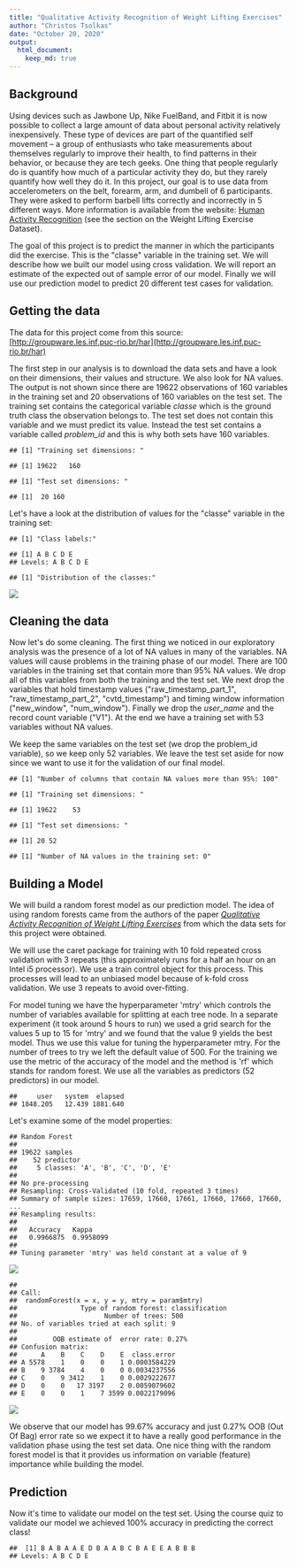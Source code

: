 ```yaml
---
title: "Qualitative Activity Recognition of Weight Lifting Exercises"
author: "Christos Tsolkas"
date: "October 20, 2020"
output: 
  html_document:
    keep_md: true
---
```




## Background

Using devices such as Jawbone Up, Nike FuelBand, and Fitbit it is now possible to collect a large amount of data about personal activity relatively inexpensively. These type of devices are part of the quantified self movement – a group of enthusiasts who take measurements about themselves regularly to improve their health, to find patterns in their behavior, or because they are tech geeks. One thing that people regularly do is quantify how much of a particular activity they do, but they rarely quantify how well they do it. In this project, our goal is to use data from accelerometers on the belt, forearm, arm, and dumbell of 6 participants. They were asked to perform barbell lifts correctly and incorrectly in 5 different ways. More information is available from the website: [Human Activity Recognition](http://groupware.les.inf.puc-rio.br/har) (see the section on the Weight Lifting Exercise Dataset). 

The goal of this project is to predict the manner in which the participants did the exercise. This is the "classe" variable in the training set. We will describe how we built our model using cross validation. We will report an estimate of the expected out of sample error of our model. Finally we will use our prediction model to predict 20 different test cases for validation. 

## Getting the data

The data for this project come from this source: [http://groupware.les.inf.puc-rio.br/har](http://groupware.les.inf.puc-rio.br/har)

The first step in our analysis is to download the data sets and have a look on their dimensions, their values and structure. We also look for NA values. The output is not shown since there are 19622 observations of 160 variables in the training set and 20 observations of 160 variables on the test set. The training set contains the categorical variable *classe* which is the ground truth class the observation belongs to. The test set does not contain this variable and we must predict its value. Instead the test set contains a variable called *problem_id* and this is why both sets have 160 variables. 


```
## [1] "Training set dimensions: "
```

```
## [1] 19622   160
```

```
## [1] "Test set dimensions: "
```

```
## [1]  20 160
```
Let's have a look at the distribution of values for the "classe" variable in the training set:


```
## [1] "Class labels:"
```

```
## [1] A B C D E
## Levels: A B C D E
```

```
## [1] "Distribution of the classes:"
```

![](QualitativeActivityRecognitionReport_files/figure-html/explore-1.png)<!-- -->

## Cleaning the data

Now let's do some cleaning. The first thing we noticed in our exploratory analysis was the presence of a lot of NA values in many of the variables. NA values will cause problems in the training phase of our model. There are 100 variables in the training set that contain more than 95% NA values. We drop all of this variables from both the training and the test set. We next drop the variables that hold timestamp values ("raw_timestamp_part_1", "raw_timestamp_part_2", "cvtd_timestamp") and timing window information ("new_window", "num_window"). Finally we drop the *user_name* and the record count variable ("V1"). At the end we have a training set with 53 variables without NA values. 

We keep the same variables on the test set (we drop the problem_id variable), so we keep only 52 variables. We leave the test set aside for now since we want to use it for the validation of our final model.


```
## [1] "Number of columns that contain NA values more than 95%: 100"
```

```
## [1] "Training set dimensions: "
```

```
## [1] 19622    53
```

```
## [1] "Test set dimensions: "
```

```
## [1] 20 52
```

```
## [1] "Number of NA values in the training set: 0"
```
## Building a Model

We will build a random forest model as our prediction model. The idea of using random forests came from the authors of the paper [*Qualitative Activity Recognition of Weight Lifting Exercises*](http://groupware.les.inf.puc-rio.br/public/papers/2013.Velloso.QAR-WLE.pdf) from which the data sets for this project were obtained.

We will use the caret package for training with 10 fold repeated cross validation with 3 repeats (this approximately runs for a half an hour on an Intel i5 processor). We use a train control object for this process. This processes will lead to an unbiased model because of k-fold cross validation. We use 3 repeats to avoid over-fitting.

For model tuning we have the hyperparameter 'mtry' which controls the number of variables available for splitting at each tree node. In a separate experiment (it took around 5 hours to run) we used a grid search for the values 5 up to 15 for 'mtry' and we found that the value 9 yields the best model. Thus we use this value for tuning the hyperparameter mtry. For the number of trees to try we left the default value of 500. For the training we use the metric of the accuracy of the model and the method is 'rf' which stands for random forest. We use all the variables as predictors (52 predictors) in our model.


```
##     user   system  elapsed 
## 1848.205   12.439 1881.640
```

Let's examine some of the model properties:

```
## Random Forest 
## 
## 19622 samples
##    52 predictor
##     5 classes: 'A', 'B', 'C', 'D', 'E' 
## 
## No pre-processing
## Resampling: Cross-Validated (10 fold, repeated 3 times) 
## Summary of sample sizes: 17659, 17660, 17661, 17660, 17660, 17660, ... 
## Resampling results:
## 
##   Accuracy   Kappa    
##   0.9966875  0.9958099
## 
## Tuning parameter 'mtry' was held constant at a value of 9
```

<img src="QualitativeActivityRecognitionReport_files/figure-html/examine-model-1.png" style="display: block; margin: auto;" />

```
## 
## Call:
##  randomForest(x = x, y = y, mtry = param$mtry) 
##                Type of random forest: classification
##                      Number of trees: 500
## No. of variables tried at each split: 9
## 
##         OOB estimate of  error rate: 0.27%
## Confusion matrix:
##      A    B    C    D    E  class.error
## A 5578    1    0    0    1 0.0003584229
## B    9 3784    4    0    0 0.0034237556
## C    0    9 3412    1    0 0.0029222677
## D    0    0   17 3197    2 0.0059079602
## E    0    0    1    7 3599 0.0022179096
```

<img src="QualitativeActivityRecognitionReport_files/figure-html/examine-model-2.png" style="display: block; margin: auto;" />

We observe that our model has 99.67% accuracy and just 0.27% OOB (Out Of Bag) error rate so we expect it to have a really good performance in the validation phase using the test set data. One nice thing with the random forest model is that it provides us information on variable (feature) importance while building the model.

## Prediction

Now it's time to validate our model on the test set. Using the course quiz to validate our model we achieved 100% accuracy in predicting the correct class!


```
##  [1] B A B A A E D B A A B C B A E E A B B B
## Levels: A B C D E
```


